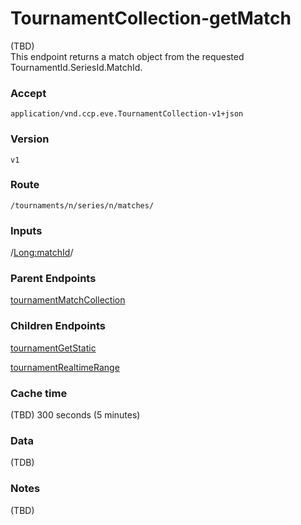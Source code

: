 # TournamentCollection-getMatch
(TBD)  
This endpoint returns a match object from the requested TournamentId.SeriesId.MatchId.

### Accept
`application/vnd.ccp.eve.TournamentCollection-v1+json`

### Version
`v1`

### Route
`/tournaments/n/series/n/matches/`

### Inputs
/<Long:matchId>/

### Parent Endpoints
[tournamentMatchCollection](tournamentMatchCollection.md)

### Children Endpoints
[tournamentGetStatic](tournamentGetStatic.md)

[tournamentRealtimeRange](tournamentRealtimeRange.md)

### Cache time

(TBD) 300 seconds (5 minutes)

### Data
(TDB)        
        		
### Notes
(TBD)

